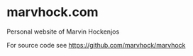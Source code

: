 # marvhock.com
Personal website of Marvin Hockenjos

For source code see https://github.com/marvhock/marvhock
